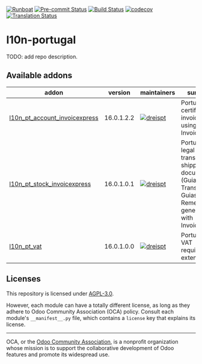 
[![Runboat](https://img.shields.io/badge/runboat-Try%20me-875A7B.png)](https://runboat.odoo-community.org/builds?repo=OCA/l10n-portugal&target_branch=16.0)
[![Pre-commit Status](https://github.com/OCA/l10n-portugal/actions/workflows/pre-commit.yml/badge.svg?branch=16.0)](https://github.com/OCA/l10n-portugal/actions/workflows/pre-commit.yml?query=branch%3A16.0)
[![Build Status](https://github.com/OCA/l10n-portugal/actions/workflows/test.yml/badge.svg?branch=16.0)](https://github.com/OCA/l10n-portugal/actions/workflows/test.yml?query=branch%3A16.0)
[![codecov](https://codecov.io/gh/OCA/l10n-portugal/branch/16.0/graph/badge.svg)](https://codecov.io/gh/OCA/l10n-portugal)
[![Translation Status](https://translation.odoo-community.org/widgets/l10n-portugal-16-0/-/svg-badge.svg)](https://translation.odoo-community.org/engage/l10n-portugal-16-0/?utm_source=widget)

<!-- /!\ do not modify above this line -->

# l10n-portugal

TODO: add repo description.

<!-- /!\ do not modify below this line -->

<!-- prettier-ignore-start -->

[//]: # (addons)

Available addons
----------------
addon | version | maintainers | summary
--- | --- | --- | ---
[l10n_pt_account_invoicexpress](l10n_pt_account_invoicexpress/) | 16.0.1.2.2 | [![dreispt](https://github.com/dreispt.png?size=30px)](https://github.com/dreispt) | Portuguese certified invoices using InvoiceXpress
[l10n_pt_stock_invoicexpress](l10n_pt_stock_invoicexpress/) | 16.0.1.0.1 | [![dreispt](https://github.com/dreispt.png?size=30px)](https://github.com/dreispt) | Portuguese legal transport and shipping documents (Guias de Transporte e Guias de Remessa) generated with InvoiceXpress
[l10n_pt_vat](l10n_pt_vat/) | 16.0.1.0.0 | [![dreispt](https://github.com/dreispt.png?size=30px)](https://github.com/dreispt) | Portuguese VAT requirements extensions

[//]: # (end addons)

<!-- prettier-ignore-end -->

## Licenses

This repository is licensed under [AGPL-3.0](LICENSE).

However, each module can have a totally different license, as long as they adhere to Odoo Community Association (OCA)
policy. Consult each module's `__manifest__.py` file, which contains a `license` key
that explains its license.

----
OCA, or the [Odoo Community Association](http://odoo-community.org/), is a nonprofit
organization whose mission is to support the collaborative development of Odoo features
and promote its widespread use.
